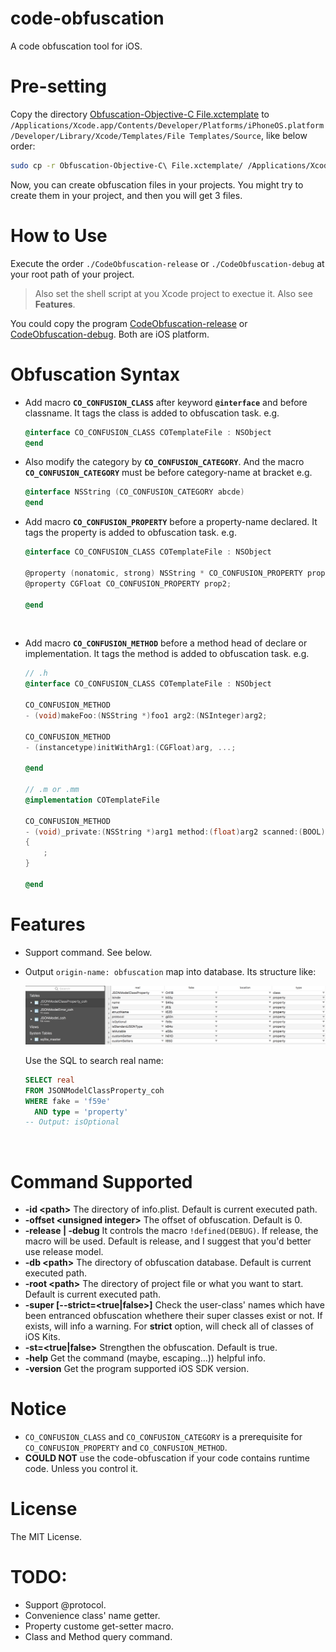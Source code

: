 # code-obfuscation

A code obfuscation tool for iOS.

# Pre-setting

Copy the directory [Obfuscation-Objective-C File.xctemplate](Obfuscation-Objective-C%20File.xctemplate) to `/Applications/Xcode.app/Contents/Developer/Platforms/iPhoneOS.platform/Developer/Library/Xcode/Templates/File Templates/Source`, like below order:

```sh
sudo cp -r Obfuscation-Objective-C\ File.xctemplate/ /Applications/Xcode.app/Contents/Developer/Platforms/iPhoneOS.platform/Developer/Library/Xcode/Templates/File\ Templates/Source
```

Now, you can create obfuscation files in your projects. You might try to create them in your project, and then you will get 3 files.

# How to Use

Execute the order `./CodeObfuscation-release` or `./CodeObfuscation-debug` at your root path of your project.

> Also set the shell script at you Xcode project to exectue it. Also see **Features**.

You could copy the program [CodeObfuscation-release](Products/iOS/CodeObfuscation-release) or [CodeObfuscation-debug](Products/iOS/CodeObfuscation-debug). Both are iOS platform.

# Obfuscation Syntax

- Add macro **`CO_CONFUSION_CLASS`** after keyword **`@interface`** and before classname. It tags the class is added to obfuscation task. e.g.

  ```objective-c
  @interface CO_CONFUSION_CLASS COTemplateFile : NSObject
  @end
  ```

- Also modify the category by **`CO_CONFUSION_CATEGORY`**. And the macro **`CO_CONFUSION_CATEGORY`** must be before category-name at bracket e.g.

  ```objective-c
  @interface NSString (CO_CONFUSION_CATEGORY abcde)
  @end
  ```

- Add macro **`CO_CONFUSION_PROPERTY`** before a property-name declared. It tags the property is added to obfuscation task. e.g.

  ```objective-c
  @interface CO_CONFUSION_CLASS COTemplateFile : NSObject

  @property (nonatomic, strong) NSString * CO_CONFUSION_PROPERTY prop1;
  @property CGFloat CO_CONFUSION_PROPERTY prop2;

  @end
  ```

  ​

- Add macro **`CO_CONFUSION_METHOD`** before a method head of declare or implementation. It tags the method is added to obfuscation task. e.g.

  ```objective-c
  // .h
  @interface CO_CONFUSION_CLASS COTemplateFile : NSObject

  CO_CONFUSION_METHOD
  - (void)makeFoo:(NSString *)foo1 arg2:(NSInteger)arg2;

  CO_CONFUSION_METHOD
  - (instancetype)initWithArg1:(CGFloat)arg, ...;

  @end

  // .m or .mm
  @implementation COTemplateFile

  CO_CONFUSION_METHOD
  - (void)_private:(NSString *)arg1 method:(float)arg2 scanned:(BOOL)scanned
  {
      ;
  }

  @end
  ```

# Features

- Support command. See below.

- Output `origin-name: obfuscation` map into database. Its structure like:

  ![database-structure](md.res/database-structure.png)

  Use the SQL to search real name:

  ```sql lite
  SELECT real
  FROM JSONModelClassProperty_coh
  WHERE fake = 'f59e'
  	AND type = 'property'
  -- Output: isOptional
  ```

  ​


# Command Supported

- **-id \<path>** The directory of info.plist. Default is current executed path.
- **-offset \<unsigned integer>** The offset of obfuscation. Default is 0.
- **-release | -debug** It controls the macro `!defined(DEBUG)`. If release, the macro will be used. Default is release, and I suggest that you'd better use release model.
- **-db \<path>** The directory of obfuscation database. Default is current executed path.
- **-root \<path>** The directory of project file or what you want to start. Default is current executed path.
- **-super [--strict=\<true|false>]** Check the user-class' names which have been entranced obfuscation whethere their super classes exist or not. If exists, will info a warning. For **strict** option, will check all of classes of iOS Kits.
- **-st=\<true|false>** Strengthen the obfuscation. Default is true.
- **-help** Get the command (maybe, escaping…)) helpful info.
- **-version** Get the program supported iOS SDK version.



# Notice

- `CO_CONFUSION_CLASS` and `CO_CONFUSION_CATEGORY` is a prerequisite for `CO_CONFUSION_PROPERTY` and `CO_CONFUSION_METHOD`.
- **COULD NOT** use the code-obfuscation if your code contains runtime code. Unless you control it.

# License

The MIT License.

# TODO:

- Support @protocol.
- Convenience class' name getter.
- Property custome get-setter macro.
- Class and Method query command.
